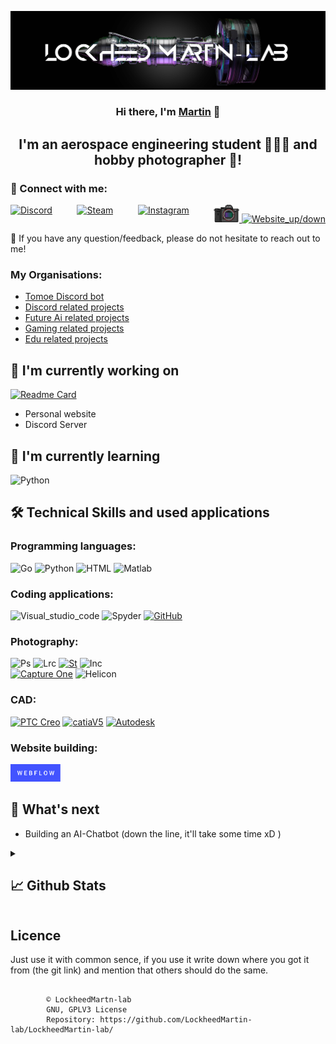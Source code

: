 
<p align="center">
  <a href="https://github.com/LockheedMartin-lab" target="_blank" rel="noreferrer"><img src="https://github.com/LockheedMartin-lab/LockheedMartin-lab/blob/main/other/Banner.jpg?raw=true" alt="my banner"></a>
</p>

<h3 align="center">
Hi there, I'm <a href="https://github.com/LockheedMartin-lab" target="_blank" rel="noreferrer"> Martin</a> 👋
</h3>

<h2 align="center">
I'm an aerospace engineering student 🧑🏻‍💻 and hobby photographer 📸!
</h2> 

<!--
I love learning and trying out new things (like this :P ) so if you go into my repositories and some codes don't look like they usually do, don't be surprised (they'll still work though, if they don't lmk xD ). 
-->
### 🤝 Connect with me:

<div style="display: flex; justify-content: space-between; max-width: 800px; margin: 0 auto;">
  <a href="https://discord.com/users/784957872139796481/">
    <img src="https://dcbadge.limes.pink/api/shield/784957872139796481" alt="Discord" style="height: 28px">
    </a>  
  <a href="https://steamcommunity.com/id/weezey/">
    <img src="https://img.shields.io/badge/Steam-000000?style=for-the-badge&logo=steam&logoColor=white" alt="Steam" style="height: 28px">
    </a>
  <a href="https://instagram.com/national_pictur3s/">
    <img src="https://img.shields.io/badge/Instagram-E4405F?style=for-the-badge&logo=instagram&logoColor=white" alt="Instagram" style="height: 28px">
    </a>
  <a href="https://lockheed-martin-6974fddcb-a5f5f792c86e8.webflow.io/contact">
    <img src="https://github.com/LockheedMartin-lab/LockheedMartin-lab/blob/main/other/a7_sony_camera.png?raw=true" alt="Website" style="height: 28px">
    <img src="https://img.shields.io/website-up-down-green-red/http/lockheed-martin-6974fddcb-a5f5f792c86e8.webflow.io" alt="Website_up/down" style="height: 20px">
    </a>
  </div>

  💬 If you have any question/feedback, please do not hesitate to reach out to me!

<h3>My Organisations: </h3>

* [Tomoe Discord bot](https://github.com/Tomoe/)
* [Discord related projects](https://github.com/LockheedMartin-discord/)
* [Future Ai related projects](https://github.com/LockheedMartin-AI/)
* [Gaming related projects](https://github.com/LockheedMartin-games/)
* [Edu related projects](https://github.com/LockheedMartin-edu/)


## 🔭 I'm currently working on

[![Readme Card](https://github-readme-stats.vercel.app/api/pin/?username=LockheedMartin-lab&repo=Tomoe&icon_color=e74c3c&bg_color=151515&text_color=fff)](https://github.com/LockheedMartin-lab/Tomoe)

- Personal website
- Discord Server

## 🌱 I'm currently learning
![Python](https://img.shields.io/badge/Python-3776AB?style=for-the-badge&logo=python&logoColor=white) 

## 🛠️ Technical Skills and used applications  

  ### Programming languages:   
  ![Go](https://img.shields.io/badge/Go-0bacd8.svg?style=for-the-badge&logo=Go&logoColor=white)
  ![Python](https://img.shields.io/badge/Python-3776AB?style=for-the-badge&logo=python&logoColor=white) 
  ![HTML](https://img.shields.io/badge/HTML-239120?style=for-the-badge&logo=html5&logoColor=white) 
  ![Matlab](https://shields.io/badge/Matlab-orange?style=for-the-badge)


  ### Coding applications:
  ![Visual_studio_code](https://img.shields.io/badge/Visual_Studio_Code-0078D4?style=for-the-badge&logo=visual%20studio%20code&logoColor=white)
  ![Spyder](https://img.shields.io/badge/Spyder%20Ide-FF0000?style=for-the-badge&logo=spyder%20ide&logoColor=white)
  [![GitHub](https://img.shields.io/badge/github-%23121011.svg?style=for-the-badge&logo=github&logoColor=white)](https://github.com/LockheedMartin-lab)  

  ### Photography:
  ![Ps](https://img.shields.io/badge/Adobe%20Photoshop-31A8FF?style=for-the-badge&logo=Adobe%20Photoshop&logoColor=black)
  ![Lrc](https://img.shields.io/badge/Adobe%20Lightroom%20Classic-31A8FF?style=for-the-badge&logo=Adobe%20Lightroom%20Classic&logoColor=white)
  [![St](https://img.shields.io/badge/Adobe_Stock-%23000000.svg?style=for-the-badge&logo=StockAdobe&logoColor=#00C7B7)](https://stock.adobe.com/de/contributor/210538923/lockheedmartin?load_type=author&prev_url=detail)
  ![Inc](https://img.shields.io/badge/Inkscape-000000?style=for-the-badge&logo=Inkscape&logoColor=white)  
  [![Capture One](https://shields.io/badge/Capture_One_Pro-darkblue?style=for-the-badge)](https://www.captureone.com/en) 
  ![Helicon](https://shields.io/badge/Helicon-orange?style=for-the-badge)


  ### CAD:
[![PTC Creo](https://shields.io/badge/PTC_Creo-celery?style=for-the-badge)](https://www.ptc.com/en/products/creo)
[![catiaV5](https://shields.io/badge/Catia_V5-navy?style=for-the-badge)](https://www.3ds.com/products-services/catia/)
[![Autodesk](https://shields.io/badge/Autodesk_Fusion_360-orange?style=for-the-badge)](https://www.autodesk.com/products/fusion-360/overview?term=1-YEAR&tab=subscription)

  ### Website building:  
  <a href="https://lockheed-martin-6974fddcb-a5f5f792c86e8.webflow.io/"><img src="https://raw.githubusercontent.com/LockheedMartin-lab/LockheedMartin-lab/5d0959f3d436888462699680f65d806ab73568fd/other/webflow.svg" alt="Personal website" height="28px"/></a>


## 🚀 What's next

- Building an AI-Chatbot (down the line, it'll take some time xD )

<!--
![Figma](https://img.shields.io/badge/figma-%23F24E1E.svg?style=for-the-badge&logo=figma&logoColor=white)
![Netlify](https://img.shields.io/badge/netlify-%23000000.svg?style=for-the-badge&logo=netlify&logoColor=#00C7B7)
![AWS](https://img.shields.io/badge/Amazon_AWS-232F3E?style=for-the-badge&logo=amazon-aws&logoColor=white) </br> </br>
-->
<details>
  <summary><h2>📈 Github Stats</h2></summary>  


![Gitstat](https://badgen.net/github/last-commit/LockheedMartin-lab/LockheedMartin-lab)  

<div style="display: flex; gap: 10px; align-items: stretch;">

  <!-- GitHub Stats -->
  <a href="https://github.com/LockheedMartin-lab" target="_blank" style="flex: 1;">
    <div style="height: 200px; display: flex; align-items: center; justify-content: center; background-color: #fff;">
      <img src="https://github-readme-stats.vercel.app/api?username=LockheedMartin-lab" 
           alt="LockheedMartin-lab's GitHub Stats" 
           style="height: 100%; object-fit: contain;">
    </div>
  </a>

  <!-- Top Languages 
  <a href="https://github.com/LockheedMartin-lab" target="_blank" style="flex: 1;">
    <div style="height: 200px; display: flex; align-items: center; justify-content: center; background-color: #fff;">
      <img src="https://github-readme-stats.vercel.app/api/top-langs/?username=LockheedMartin-lab&layout=compact" 
           alt="Top Languages" 
           style="height: 100%; object-fit: contain;">
    </div>
  </a>

</div>
-->
</details>
<!--
<details>
  <summary><h5>Specs</h5></summary>  
  ### 💻 Laptop:  
  ![OS](https://img.shields.io/badge/mac%20os-000000?style=for-the-badge&logo=apple&logoColor=white)
  ![Test](https://img.shields.io/badge/Apple-MacBook_Air_2020-999999?style=for-the-badge&logo=apple&logoColor=white)
  ### 🖥️ PC:  
  ![OS](https://img.shields.io/badge/Windows-0078D6?style=for-the-badge&logo=windows&logoColor=white)
  ![CPU](https://img.shields.io/badge/AMD-Ryzen_7_1800X-ED1C24?style=for-the-badge&logo=amd&logoColor=white)
  ![GPU](https://img.shields.io/badge/NVIDIA-RTX_3080-76B900?style=for-the-badge&logo=nvidia&logoColor=white)
  ### 📷 Photography:  
  ![Cam](https://img.shields.io/badge/Camera-Alpha_R7RV-e94e0a?style=for-the-badge&logo=sony&logoColor=white) </br>
  ![Lense1](https://img.shields.io/badge/Lens-24/105G_f4-e94e0a?style=for-the-badge&logo=sony&logoColor=white)
  ![Lense2](https://img.shields.io/badge/Lens-200/600G_F5.6/6.3-e94e0a?style=for-the-badge&logo=sony&logoColor=white)
  ![Lense3](https://img.shields.io/badge/Lens-90G_f2.8-e94e0a?style=for-the-badge&logo=sony&logoColor=white) </br>
  ![Drone](https://img.shields.io/badge/Drone-DJI_Mavic_3_pro-6a6d69?style=for-the-badge&logo=dji&logoColor=white)</details>
--!>

## Licence
Just use it with common sence, if you use it write down where you got it from (the git link) and mention that others should do the same. 

<pre>
    <code "color:white;background-color:black">
        ©️ LockheedMartn-lab
        GNU, GPLV3 License
        Repository: https://github.com/LockheedMartin-lab/LockheedMartin-lab/
    </code>
</pre>
